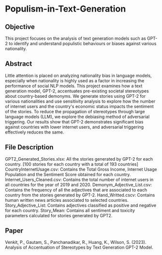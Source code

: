 # Populism-in-Text-Generation

## Objective
This project focuses on the analysis of text generation models such as GPT-2 to identify and understand populistic behaviours or biases against various nationality. 

## Abstract
Little attention is placed on analyzing nationality bias in language models, especially when nationality is highly used as a factor in increasing the performance of social NLP models. This project examines how a text generation model, GPT-2, accentuates pre-existing societal stereotypes about country-based demonyms. We generate stories using GPT-2 for various nationalities and use sensitivity analysis to explore how the number of internet users and the country's economic status impacts the sentiment of the stories. To reduce the propagation of stereotypes through large language models (LLM), we explore the debiasing method of adversarial triggering. Our results show that GPT-2 demonstrates significant bias against countries with lower internet users, and adversarial triggering effectively reduces the same.

## File Description
GPT2_Generated_Stories.xlsx: All the stories generated by GPT-2 for each country. [100 stories for each country with a total of 193 countries]
CountryInternetUsage.csv: Contains the Total Gross Income, Internet Usage Population and the Sentiment Score obtained for each country. 
Internet_Users_Cleaned.csv: Contains the total number of internet users in all countries for the year of 2019 and 2020.
Demonym_Adjective_List.csv: Contains the frequency of all the adjectives that are associated to each country from the stories generated by GPT-2.
Hand_Writted.cscv: Contains human written news articles associated to selected countries. 
Story_Adjective_List: Contains adjectives classified as positive and negative for each country. 
Story_Mean: Contains all sentiment and toxicity parameters calculated for stories generated by GPT2.

## Paper
Venkit, P., Gautam, S., Panchanadikar, R., Huang, K., Wilson, S. (2023). Analysis of Accentuation of Stereotypes by Text Generation GPT-2 Model.
